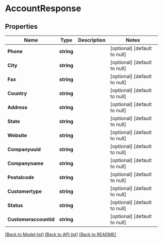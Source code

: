 # AccountResponse

## Properties
Name | Type | Description | Notes
------------ | ------------- | ------------- | -------------
**Phone** | **string** |  | [optional] [default to null]
**City** | **string** |  | [optional] [default to null]
**Fax** | **string** |  | [optional] [default to null]
**Country** | **string** |  | [optional] [default to null]
**Address** | **string** |  | [optional] [default to null]
**State** | **string** |  | [optional] [default to null]
**Website** | **string** |  | [optional] [default to null]
**Companyuuid** | **string** |  | [optional] [default to null]
**Companyname** | **string** |  | [optional] [default to null]
**Postalcode** | **string** |  | [optional] [default to null]
**Customertype** | **string** |  | [optional] [default to null]
**Status** | **string** |  | [optional] [default to null]
**Customeraccountid** | **string** |  | [optional] [default to null]

[[Back to Model list]](../README.md#documentation-for-models) [[Back to API list]](../README.md#documentation-for-api-endpoints) [[Back to README]](../README.md)


